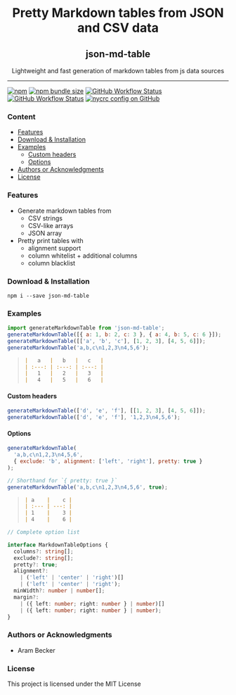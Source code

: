 <h1 align="center">Pretty Markdown tables from JSON and CSV data</h1>

<h2 align="center">json-md-table</h2>
<p align="center">Lightweight and fast generation of markdown tables from js data sources</p>

***

[![npm](https://img.shields.io/npm/v/json-md-table)](https://www.npmjs.com/package/json-md-table)
[![npm bundle size](https://img.shields.io/bundlephobia/min/json-md-table)](https://www.npmjs.com/package/json-md-table)
[![GitHub Workflow Status](https://img.shields.io/github/workflow/status/1nVitr0/lib-json-md-table/Build,%20lint,%20and%20test?label=tests)](https://github.com/1nVitr0/lib-json-md-table/actions/workflows/main.yml)
[![GitHub Workflow Status](https://img.shields.io/github/workflow/status/1nVitr0/lib-json-md-table/Release%20new%20version)](https://github.com/1nVitr0/lib-json-md-table/actions/workflows/release.yml)
[![nycrc config on GitHub](https://img.shields.io/nycrc/1nVitr0/lib-json-md-table?config=.nycrc.json)](https://github.com/1nVitr0/lib-json-md-table/blob/main/.nycrc.json)

<h3>Content</h3>

- [Features](#features)
- [Download & Installation](#download--installation)
- [Examples](#examples)
  - [Custom headers](#custom-headers)
  - [Options](#options)
- [Authors or Acknowledgments](#authors-or-acknowledgments)
- [License](#license)

### Features

- Generate markdown tables from
  - CSV strings
  - CSV-like arrays
  - JSON array
- Pretty print tables with
  - alignment support
  - column whitelist + additional columns
  - column blacklist

### Download & Installation

```shell
npm i --save json-md-table
```

### Examples

```js
import generateMarkdownTable from 'json-md-table';
generateMarkdownTable([{ a: 1, b: 2, c: 3 }, { a: 4, b: 5, c: 6 }]);
generateMarkdownTable([['a', 'b', 'c'], [1, 2, 3], [4, 5, 6]]);
generateMarkdownTable('a,b,c\n1,2,3\n4,5,6');
```

> ```md
> |   a   |   b   |   c   |
> | :---: | :---: | :---: |
> |   1   |   2   |   3   |
> |   4   |   5   |   6   |
> ```

#### Custom headers

```js
generateMarkdownTable(['d', 'e', 'f'], [[1, 2, 3], [4, 5, 6]]);
generateMarkdownTable(['d', 'e', 'f'], '1,2,3\n4,5,6');
```

#### Options

```js
generateMarkdownTable(    
  'a,b,c\n1,2,3\n4,5,6',  
  { exclude: 'b', alignment: ['left', 'right'], pretty: true }
);

// Shorthand for `{ pretty: true }`
generateMarkdownTable('a,b,c\n1,2,3\n4,5,6', true);
```

> ```md
> | a    |    c |
> | :--- | ---: |
> | 1    |    3 |
> | 4    |    6 |
> ```

```ts
// Complete option list

interface MarkdownTableOptions {
  columns?: string[];
  exclude?: string[];
  pretty?: true;
  alignment?: 
    | ('left' | 'center' | 'right')[]
    | ('left' | 'center' | 'right');
  minWidth?: number | number[];
  margin?:
    | ({ left: number; right: number } | number)[]
    | ({ left: number; right: number } | number);
}
```

### Authors or Acknowledgments

- Aram Becker

### License

This project is licensed under the MIT License
